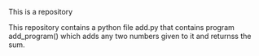 This is a repository

This repository contains a python file add.py that contains program add_program() which adds any two numbers given to it and returnss the sum.

